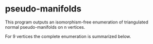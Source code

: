 # pseudo-manifolds

This program outputs an isomorphism-free enumeration of triangulated normal pseudo-manifolds on n vertices.


For 9 vertices the complete enumeration is summarized below.
